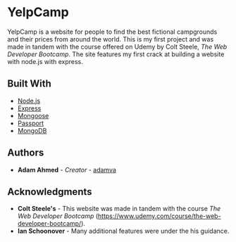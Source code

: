 # YelpCamp

YelpCamp is a website for people to find the best fictional campgrounds and their prices from around the world. This is my first project and was made in tandem with the course offered on Udemy by Colt Steele, *The Web Developer Bootcamp*. The site features my first crack at building a website with node.js with express. 

## Built With

* [Node.js](https://nodejs.org/en/docs/)
* [Express](https://expressjs.com/en/4x/api.html)
* [Mongoose](https://mongoosejs.com/docs/api.html)
* [Passport](Passport)
* [MongoDB](https://docs.mongodb.com/)

## Authors

* **Adam Ahmed** - *Creator* - [adamva](https://github.com/adamva)

## Acknowledgments

* **Colt Steele's** - This website was made in tandem with the course *The Web Developer Bootcamp* (https://www.udemy.com/course/the-web-developer-bootcamp/).
* **Ian Schoonover** - Many additional features were under the his guidance.
